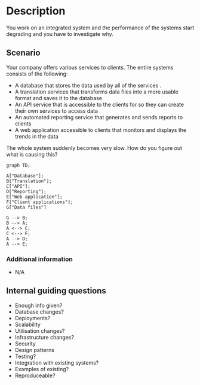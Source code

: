 # Description
You work on an integrated system and the performance of the systems start degrading and you have to investigate why.

## Scenario
Your company offers various services to clients. The entire systems consists of the following:

 - A database that stores the data used by all of the services .
 - A translation services that transforms data files into a more usable format and saves it to the database
 - An API service that is accessible to the clients for so they can create their own services to access data
 - An automated reporting service that generates and sends reports to clients
 - A web application accessible to clients that monitors and displays the trends in the data

The whole system suddenly becomes very slow. How do you figure out what is causing this?

```mermaid
graph TD;

A["Database"];
B["Translation"];
C["API"];
D["Reporting"];
E["Web application"];
F["Client applications"];
G["Data files"]

G --> B;
B --> A;
A <--> C;
C <--> F;
A --> D;
A --> E;

```

### Additional information
 - N/A
 
 ## Internal guiding questions
 - Enough info given?
 - Database changes?
 - Deployments?
 - Scalability
 - Utilisation changes?
 - Infrastructure changes?
 - Security
 - Design patterns
 - Testing?
 - Integration with existing systems?
 - Examples of existing?
 - Reproduceable?